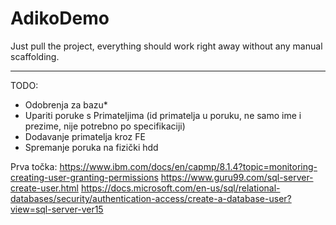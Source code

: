 # AdikoDemo
Just pull the project,
everything should work right away without any manual scaffolding.
___________
TODO:
- Odobrenja za bazu*
- Upariti poruke s Primateljima (id primatelja u poruku, ne samo ime i prezime, nije potrebno po specifikaciji)
- Dodavanje primatelja kroz FE
- Spremanje poruka na fizički hdd



Prva točka: https://www.ibm.com/docs/en/capmp/8.1.4?topic=monitoring-creating-user-granting-permissions https://www.guru99.com/sql-server-create-user.html
https://docs.microsoft.com/en-us/sql/relational-databases/security/authentication-access/create-a-database-user?view=sql-server-ver15
